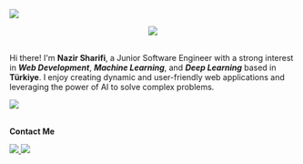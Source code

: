 [![](https://visitcount.itsvg.in/api?id=nazir20&icon=2&color=6)](https://visitcount.itsvg.in)
<div id="header" align="center">
  <img src="https://github.com/nazir20/nazir20/assets/66849567/877099be-0587-4e45-b575-fbcf59e16702"/>
</div>
<br>
<p>Hi there! I'm <b>Nazir Sharifi</b>, a Junior Software Engineer with a strong interest in <b><i>Web Development</i></b>, <b><i>Machine Learning</i></b>, and <b><i>Deep Learning</i></b> based in <b>Türkiye</b>. I enjoy creating dynamic and user-friendly web applications and leveraging the power of AI to solve complex problems.</p>

<div align="left">
  <a href="https://skillicons.dev">
    <img src="https://skillicons.dev/icons?i=c,js,python,php,html,css,sass,bootstrap,js,jquery,react,git,postman,gitlab,github,arduino,wordpress,nodejs,symfony,flask,mysql,mongodb" />
</a>
</div>
<br>

**Contact Me**
<div id="badges">
    <a href="https://www.linkedin.com/in/nazir-sharifi-783ba0197/" target="_blank">
      <img src="https://skillicons.dev/icons?i=linkedin" />
    </a>
    <a href="https://www.instagram.com/nazirsharifi_/" target="_blank">
      <img src="https://skillicons.dev/icons?i=instagram" />
    </a>
</div>

